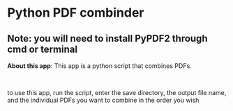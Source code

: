 <h1>Python PDF combinder</h1>
<h2>Note: you will need to install PyPDF2 through cmd or terminal</h2>
<p><b>About this app</b>: This app is a python script that combines PDFs.</p>
<br><p>to use this app, run the script, enter the save directory, the output file name, and the individual PDFs you want to combine in the order you wish</p>
